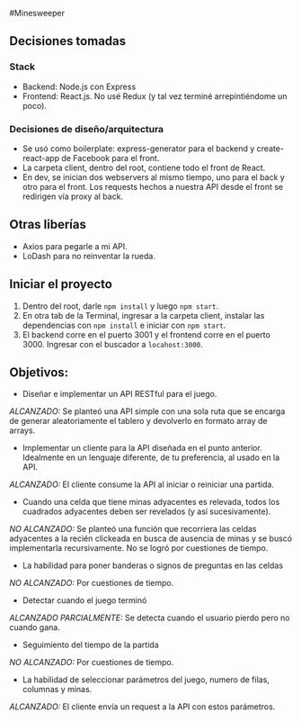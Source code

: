 #Minesweeper

## Decisiones tomadas

### Stack

- Backend: Node.js con Express
- Frontend: React.js. No usé Redux (y tal vez terminé arrepintiéndome un poco).

### Decisiones de diseño/arquitectura

- Se usó como boilerplate: express-generator para el backend y create-react-app de Facebook para el front.
- La carpeta client, dentro del root, contiene todo el front de React.
- En dev, se inician dos webservers al mismo tiempo, uno para el back y otro para el front. Los requests hechos a nuestra API desde el front se redirigen vía proxy al back.

## Otras liberías

- Axios para pegarle a mi API.
- LoDash para no reinventar la rueda.

## Iniciar el proyecto

1. Dentro del root, darle `npm install` y luego `npm start`.
1. En otra tab de la Terminal, ingresar a la carpeta client, instalar las dependencias con `npm install` e iniciar con `npm start`.
1. El backend corre en el puerto 3001 y el frontend corre en el puerto 3000. Ingresar con el buscador a `locahost:3000`.

## Objetivos:

* Diseñar e implementar un API RESTful para el juego.

*ALCANZADO:* Se planteó una API simple con una sola ruta que se encarga de generar aleatoriamente el tablero y devolverlo en formato array de arrays.

* Implementar un cliente para la API diseñada en el punto anterior. Idealmente en un lenguaje diferente, de tu preferencia, al usado en la API.

*ALCANZADO:* El cliente consume la API al iniciar o reiniciar una partida.

* Cuando una celda que tiene minas adyacentes es relevada, todos los cuadrados adyacentes deben ser revelados (y así sucesivamente).

*NO ALCANZADO:* Se planteó una función que recorriera las celdas adyacentes a la recién clickeada en busca de ausencia de minas y se buscó implementarla recursivamente. No se logró por cuestiones de tiempo.

* La habilidad para poner banderas o signos de preguntas en las celdas

*NO ALCANZADO:* Por cuestiones de tiempo.

* Detectar cuando el juego terminó

*ALCANZADO PARCIALMENTE:* Se detecta cuando el usuario pierdo pero no cuando gana.

* Seguimiento del tiempo de la partida

*NO ALCANZADO:* Por cuestiones de tiempo.

* La habilidad de seleccionar parámetros del juego, numero de filas, columnas y minas.

*ALCANZADO:* El cliente envía un request a la API con estos parámetros.
